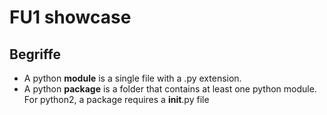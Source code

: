 # FU1 showcase

## Begriffe
- A python **module** is a single file with a .py extension.
- A python **package** is a folder that contains at least one python module. For python2, a package requires a __init__.py file
